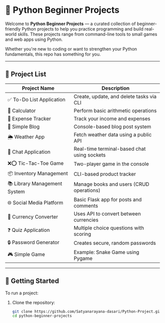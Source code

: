 # 🐍 Python Beginner Projects

Welcome to **Python Beginner Projects** — a curated collection of beginner-friendly Python projects to help you practice programming and build real-world skills. These projects range from command-line tools to small games and web apps using Python.

Whether you're new to coding or want to strengthen your Python fundamentals, this repo has something for you.

---

## 📁 Project List

| Project Name                  | Description                                   |
|------------------------------|-----------------------------------------------|
| ✅ To-Do List Application     | Create, update, and delete tasks via CLI      |
| 🧮 Calculator                 | Perform basic arithmetic operations           |
| 💸 Expense Tracker           | Track your income and expenses                |
| 📝 Simple Blog               | Console-based blog post system                |
| 🌦️ Weather App               | Fetch weather data using a public API         |
| 💬 Chat Application          | Real-time terminal-based chat using sockets   |
| ❌⭕ Tic-Tac-Toe Game         | Two-player game in the console                |
| 📦 Inventory Management      | CLI-based product tracker                     |
| 📚 Library Management System | Manage books and users (CRUD operations)      |
| 🌐 Social Media Platform     | Basic Flask app for posts and comments        |
| 💱 Currency Converter        | Uses API to convert between currencies        |
| ❓ Quiz Application          | Multiple choice questions with scoring        |
| 🔒 Password Generator        | Creates secure, random passwords              |
| 🎮 Simple Game               | Example: Snake Game using Pygame              |

---

## 🚀 Getting Started

To run a project:

1. Clone the repository:

   ```bash
   git clone https://github.com/Satyanarayana-dasari/Python-Project.git
   cd python-beginner-projects
